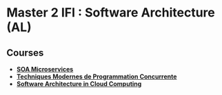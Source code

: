 # Master 2 IFI : Software Architecture (AL)

## Courses

* __[SOA Microservices](/microservices)__
* __[Techniques Modernes de Programmation Concurrente](/tmpc)__
* __[Software Architecture in Cloud Computing](/sacc)__
